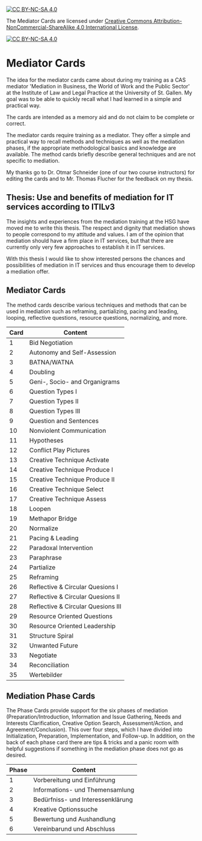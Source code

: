 [![CC BY-NC-SA 4.0][cc-by-nc-sa-shield]][cc-by-nc-sa]

The Mediator Cards are licensed under
[Creative Commons Attribution-NonCommercial-ShareAlike 4.0 International License][cc-by-nc-sa].

[![CC BY-NC-SA 4.0][cc-by-nc-sa-image]][cc-by-nc-sa]

[cc-by-nc-sa]: http://creativecommons.org/licenses/by-nc-sa/4.0/
[cc-by-nc-sa-image]: https://licensebuttons.net/l/by-nc-sa/4.0/88x31.png
[cc-by-nc-sa-shield]: https://img.shields.io/badge/License-CC%20BY--NC--SA%204.0-lightgrey.svg

# Mediator Cards

The idea for the mediator cards came about during my training as a CAS mediator 'Mediation in Business, the World of Work and the Public Sector' at the Institute of Law and Legal Practice at the University of St. Gallen. My goal was to be able to quickly recall what I had learned in a simple and practical way.

The cards are intended as a memory aid and do not claim to be complete or correct.

The mediator cards require training as a mediator. They offer a simple and practical way to recall methods and techniques as well as the mediation phases, if the appropriate methodological basics and knowledge are available. The method cards briefly describe general techniques and are not specific to mediation. 

My thanks go to Dr. Otmar Schneider (one of our two course instructors) for editing the cards and to Mr. Thomas Flucher for the feedback on my thesis. 


## Thesis: Use and benefits of mediation for IT services according to ITILv3

The insights and experiences from the mediation training at the HSG have moved me to write this thesis. The respect and dignity that mediation shows to people correspond to my attitude and values. I am of the opinion that mediation should have a firm place in IT services, but that there are currently only very few approaches to establish it in IT services.

With this thesis I would like to show interested persons the chances and possibilities of mediation in IT services and thus encourage them to develop a mediation offer.



## Mediator Cards

The method cards describe various techniques and methods that can be used in mediation such as reframing, partializing, pacing and leading, looping, reflective questions, resource questions, normalizing, and more.

| Card | Content |
| - | - |
|1|	Bid Negotiation
|2|	Autonomy and Self-Assession
|3|	BATNA/WATNA
|4|	Doubling
|5|	Geni-, Socio- and Organigrams
|6|	Question Types I
|7|	Question Types II
|8|	Question Types III
|9|	Question and Sentences
|10|	Nonviolent Communication
|11|	Hypotheses
|12|	Conflict Play Pictures
|13|	Creative Technique Activate
|14|	Creative Technique Produce I
|15|	Creative Technique Produce II
|16|	Creative Technique Select
|17|	Creative Technique Assess
|18| 	Loopen
|19|	Methapor Bridge
|20|	Normalize
|21|	Pacing & Leading
|22|	Paradoxal Intervention
|23| 	Paraphrase
|24|	Partialize
|25|	Reframing
|26|	Reflective & Circular Quesions I
|27|	Reflective & Circular Quesions II
|28|	Reflective & Circular Quesions III
|29|	Resource Oriented Questions
|30|	Resource Oriented Leadership
|31|	Structure Spiral
|32|	Unwanted Future
|33|	Negotiate
|34|	Reconciliation
|35|	Wertebilder

## Mediation Phase Cards

The Phase Cards provide support for the six phases of mediation (Preparation/Introduction, Information and Issue Gathering, Needs and Interests Clarification, Creative Option Search, Assessment/Action, and Agreement/Conclusion). This over four steps, which I have divided into Initialization, Preparation, Implementation, and Follow-up. In addition, on the back of each phase card there are tips & tricks and a panic room with helpful suggestions if something in the mediation phase does not go as desired.

| Phase | Content |
| - | - |
|1|	Vorbereitung und Einführung
|2|	Informations- und Themensamlung
|3| Bedürfniss- und Interessenklärung
|4| Kreative Optionssuche
|5| Bewertung und Aushandlung
|6| Vereinbarund und Abschluss

